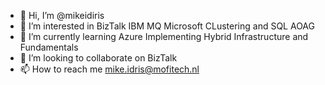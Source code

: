 - 👋 Hi, I’m @mikeidiris
- 👀 I’m interested in BizTalk IBM MQ Microsoft CLustering and SQL AOAG
- 🌱 I’m currently learning Azure Implementing Hybrid Infrastructure and Fundamentals
- 💞️ I’m looking to collaborate on BizTalk
- 📫 How to reach me mike.idris@mofitech.nl
<!---
mikeidiris/mikeidiris is a ✨ special ✨ repository because its `README.md` (this file) appears on your GitHub profile.
You can click the Preview link to take a look at your changes.
--->
